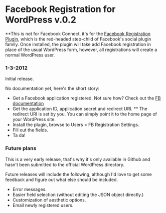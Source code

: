 # Facebook Registration for WordPress v.0.2 #

**This is not for Facebook Connect, it's for the [Facebook Registration Plugin](http://developers.facebook.com/docs/plugins/registration/), which is the red-headed step-child of Facebook's social plugin family. Once installed, the plugin will take add Facebook registration in place of the usual WordPress form, however, all registrations will create a normal WordPress user.

### 1-3-2012 ###
Initial release. 

No documentation yet, here's the short story:

* Get a Facebook application registered. Not sure how? Check out the [FB documentation](http://developers.facebook.com/docs/)
* Get the application ID, application secret and redirect URI.
** The redirect URI is set by you. You can simply point it to the home page of your WordPress site.
* Install the plugin, browse to Users > FB Registration Settings.
* Fill out the fields.
* Ta da!

### Future plans ###

This is a very early release, that's why it's only available in Github and hasn't been submitted to the official WordPress directory. 

Future releases will include the following, although I'd love to get some feedback and figure out what else should be included.

* Error messages.
* Easier field selection (without editing the JSON object directly.)
* Customization of aesthetic options.
* Email newly registered users.

